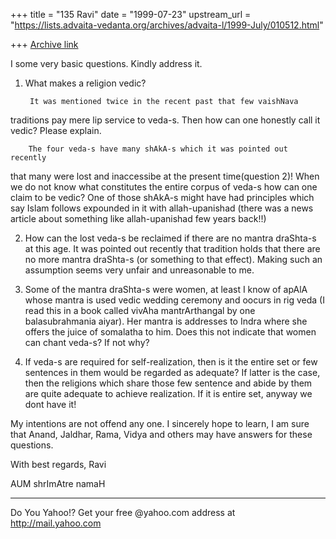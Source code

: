 +++
title = "135 Ravi"
date = "1999-07-23"
upstream_url = "https://lists.advaita-vedanta.org/archives/advaita-l/1999-July/010512.html"

+++
[Archive link](https://lists.advaita-vedanta.org/archives/advaita-l/1999-July/010512.html)

I some very basic questions. Kindly address it.

1) What makes a religion vedic?

        It was mentioned twice in the recent past that few vaishNava
traditions pay mere lip service to veda-s. Then how can one honestly
call it vedic? Please explain.

        The four veda-s have many shAkA-s which it was pointed out recently
that many were lost and inaccessibe at the present time(question 2)!
When we do not know what constitutes the entire corpus of veda-s how
can one claim to be vedic? One of those shAkA-s might have had
principles which say Islam follows expounded in it with allah-upanishad
(there was a news article about something like allah-upanishad few
years back!!)

2) How can the lost veda-s be reclaimed if there are no mantra
draShta-s at this age. It was pointed out recently that tradition holds
that there are no more mantra draShta-s (or something to that effect).
Making such an assumption seems very unfair and unreasonable to me.


3) Some of the mantra draShta-s were women, at least I know of apAlA
whose mantra is used vedic wedding ceremony and oocurs in rig veda (I
read this in a book called vivAha mantrArthangal by one balasubrahmania
aiyar). Her mantra is addresses to Indra where she offers the juice of
somalatha to him. Does this not indicate that women can chant veda-s?
If not why?


4) If veda-s are required for self-realization, then  is it the entire
set or few sentences in them would be regarded as adequate? If latter
is the case, then the religions which share those few sentence and
abide by them are quite adequate to achieve realization. If it is
entire set, anyway we dont have it!

My intentions are not offend any one. I sincerely hope to learn, I am
sure that Anand, Jaldhar, Rama, Vidya and others may have answers for
these questions.

With best regards,
Ravi

AUM shrImAtre namaH


_________________________________________________________
Do You Yahoo!?
Get your free @yahoo.com address at http://mail.yahoo.com

